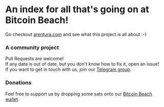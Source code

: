 # An index for all that's going on at Bitcoin Beach!

Go checkout [arentura.com](https://arentura.com) and see what this project is all about :-)

### A community project

Pull Requests are welcome!  
If any data is out of date, but you don't know how to fix it, open an issue!  
If you want to get in touch with us, join our [Telegram group](https://t.me/arentura).

### Donations

Feel free to support us by dropping some sats onto our [Bitcoin Beach wallet](https://ln.bitcoinbeach.com/arentura).

